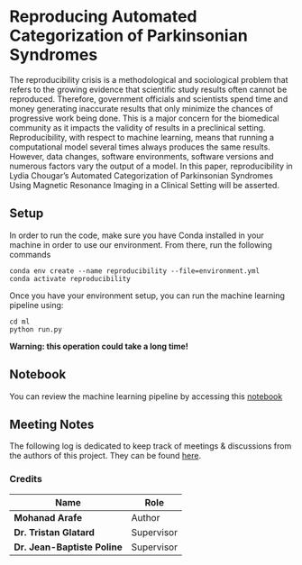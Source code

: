 # Reproducing Automated Categorization of Parkinsonian Syndromes
The reproducibility crisis is a methodological and sociological problem that refers to the growing evidence that scientific study results often cannot be reproduced. Therefore, government officials and scientists spend time and money generating inaccurate results that only minimize the chances of progressive work being done. This is a major concern for the biomedical community as it impacts the validity of results in a preclinical setting. Reproducibility, with respect to machine learning, means that running a computational model several times always produces the same results. However, data changes, software environments, software versions and numerous factors vary the output of a model. In this paper, reproducibility in Lydia Chougar’s Automated Categorization of Parkinsonian Syndromes Using Magnetic Resonance Imaging in a Clinical Setting will be asserted.

## Setup
In order to run the code, make sure you have Conda installed in your machine in order to use our environment. From there, run the following commands

```
conda env create --name reproducibility --file=environment.yml
conda activate reproducibility
```

Once you have your environment setup, you can run the machine learning pipeline using:

```
cd ml
python run.py
```

**Warning: this operation could take a long time!**

## Notebook
You can review the machine learning pipeline by accessing this [notebook](ml/ml-pipeline-notebook.ipynb)

## Meeting Notes
The following log is dedicated to keep track of meetings & discussions from the authors of this project. They can be found [here](/MEETING_LOGS.md).

### Credits
| Name | Role |
| --- | --- |
| **Mohanad Arafe** | Author |
| **Dr. Tristan Glatard** | Supervisor |
| **Dr. Jean-Baptiste Poline** | Supervisor |
